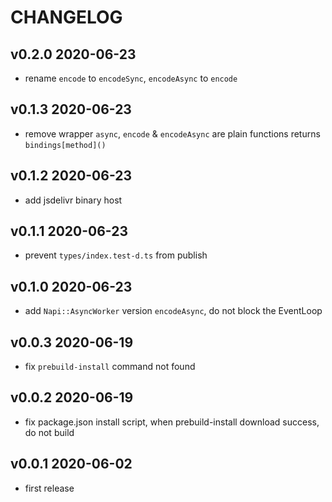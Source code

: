 # CHANGELOG

## v0.2.0 2020-06-23

- rename `encode` to `encodeSync`, `encodeAsync` to `encode`

## v0.1.3 2020-06-23

- remove wrapper `async`, `encode` & `encodeAsync` are plain functions returns `bindings[method]()`

## v0.1.2 2020-06-23

- add jsdelivr binary host

## v0.1.1 2020-06-23

- prevent `types/index.test-d.ts` from publish

## v0.1.0 2020-06-23

- add `Napi::AsyncWorker` version `encodeAsync`, do not block the EventLoop

## v0.0.3 2020-06-19

- fix `prebuild-install` command not found

## v0.0.2 2020-06-19

- fix package.json install script, when prebuild-install download success, do not build

## v0.0.1 2020-06-02

- first release
